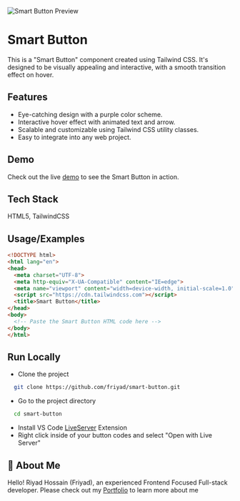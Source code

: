 
![Smart Button Preview](https://github.com/friyad/smart-button/assets/86700138/b5aa33d5-7d51-4991-8432-794fdfbecc69)

# Smart Button

This is a "Smart Button" component created using Tailwind CSS. It's designed to be visually appealing and interactive, with a smooth transition effect on hover.

## Features

- Eye-catching design with a purple color scheme.
- Interactive hover effect with animated text and arrow.
- Scalable and customizable using Tailwind CSS utility classes.
- Easy to integrate into any web project.

## Demo

Check out the live [demo](https://smart-button-three.vercel.app/) to see the Smart Button in action.


## Tech Stack

HTML5, TailwindCSS

## Usage/Examples

```html
<!DOCTYPE html>
<html lang="en">
<head>
  <meta charset="UTF-8">
  <meta http-equiv="X-UA-Compatible" content="IE=edge">
  <meta name="viewport" content="width=device-width, initial-scale=1.0">
  <script src="https://cdn.tailwindcss.com"></script>
  <title>Smart Button</title>
</head>
<body>
  <!-- Paste the Smart Button HTML code here -->
</body>
</html>

```


## Run Locally

- Clone the project

```bash
  git clone https://github.com/friyad/smart-button.git
```

- Go to the project directory

```bash
  cd smart-button
```

- Install VS Code [LiveServer](https://marketplace.visualstudio.com/items?itemName=ritwickdey.LiveServer) Extension
- Right click inside of your button codes and select "Open with Live Server"

## 🚀 About Me
Hello! Riyad Hossain (Friyad), an experienced Frontend Focused Full-stack developer. Please check out my [Portfolio](https://www.friyad.site/) to learn more about me

